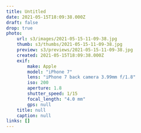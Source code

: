 ```yaml
---
title: Untitled
date: 2021-05-15T18:09:38.000Z
draft: false
drop: true
photo:
    url: s3/images/2021-05-15-11-09-38.jpg
    thumb: s3/thumbs/2021-05-15-11-09-38.jpg
    preview: s3/previews/2021-05-15-11-09-38.jpg
    created: 2021-05-15T18:09:38.000Z
    exif:
        make: Apple
        model: "iPhone 7"
        lens: "iPhone 7 back camera 3.99mm f/1.8"
        iso: 200
        aperture: 1.8
        shutter_speed: 1/15
        focal_length: "4.0 mm"
        gps: null
    title: null
    caption: null
links: []
---
```


